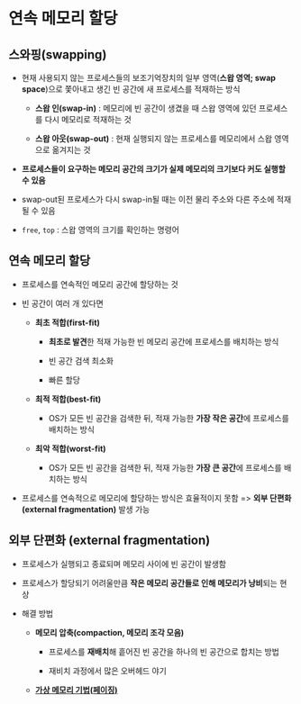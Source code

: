 # 연속 메모리 할당

## 스와핑(swapping)

- 현재 사용되지 않는 프로세스들의 보조기억장치의 일부 영역(**스왑 영역; swap space**)으로 쫓아내고 생긴 빈 공간에 새 프로세스를 적재하는 방식
  
  - **스왑 인(swap-in)** : 메모리에 빈 공간이 생겼을 때 스왑 영역에 있던 프로세스를 다시 메모리로 적재하는 것
  
  - **스왑 아웃(swap-out)** : 현재 실행되지 않는 프로세스를 메모리에서 스왑 영역으로 옮겨지는 것

- **프로세스들이 요구하는 메모리 공간의 크기가 실제 메모리의 크기보다 커도 실행할 수 있음**

- swap-out된 프로세스가 다시 swap-in될 때는 이전 물리 주소와 다른 주소에 적재될 수 있음

- `free`, `top` : 스왑 영역의 크기를 확인하는 명령어

## 연속 메모리 할당

- 프로세스를 연속적인 메모리 공간에 할당하는 것

- 빈 공간이 여러 개 있다면
  
  - **최초 적합(first-fit)**
    
    - **최초로 발견**한 적재 가능한 빈 메모리 공간에 프로세스를 배치하는 방식
    
    - 빈 공간 검색 최소화
    
    - 빠른 할당
  
  - **최적 적합(best-fit)**
    
    - OS가 모든 빈 공간을 검색한 뒤, 적재 가능한 **가장 작은 공간**에 프로세스를 배치하는 방식
  
  - **최악 적합(worst-fit)**
    
    - OS가 모든 빈 공간을 검색한 뒤, 적재 가능한 **가장 큰 공간**에 프로세스를 배치하는 방식

- 프로세스를 연속적으로 메모리에 할당하는 방식은 효율적이지 못함 => **외부 단편화 (external fragmentation)** 발생 가능

## 외부 단편화 (external fragmentation)

- 프로세스가 실행되고 종료되며 메모리 사이에 빈 공간이 발생함

- 프로세스가 할당되기 어려울만큼 **작은 메모리 공간들로 인해 메모리가 낭비**되는 현상

- 해결 방법
  
  - **메모리 압축(compaction, 메모리 조각 모음)**
    
    - 프로세스를 **재배치**해 흩어진 빈 공간을 하나의 빈 공간으로 합치는 방법
    
    - 재비치 과정에서 많은 오버헤드 야기
  
  - [**가상 메모리 기법(페이징)**](./paging.md)



